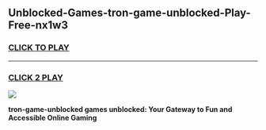 
## Unblocked-Games-tron-game-unblocked-Play-Free-nx1w3
<h3>
<a href="https://premium76.site?title=tron-game-unblocked&ref=18A">CLICK TO PLAY</a></h3>
<hr>

<h3>
<a href="https://premium76.site?title=tron-game-unblocked&ref=18A">CLICK 2 PLAY</a>
  
</h3>

<a href="https://premium76.site?title=tron-game-unblocked&ref=18A"><img src="https://clearcache.store/games.png"></a>


**tron-game-unblocked games unblocked: Your Gateway to Fun and Accessible Online Gaming**
